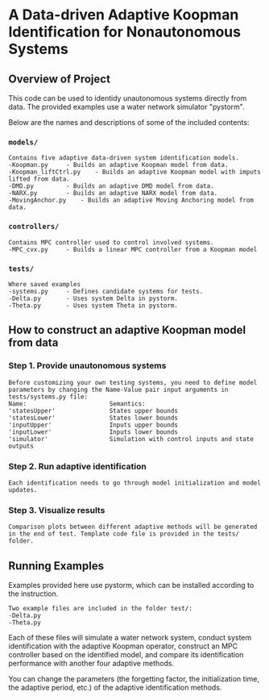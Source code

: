 # A Data-driven Adaptive Koopman Identification for Nonautonomous Systems

## Overview of Project 

This code can be used to identidy unautonomous systems directly from data. The provided examples use a water network simulator "pystorm".

Below are the names and descriptions of some of the included contents:

### `models/`
	Contains five adaptive data-driven system identification models.
	-Koopman.py		- Builds an adaptive Koopman model from data.
	-Koopman_liftCtrl.py	- Builds an adaptive Koopman model with imputs lifted from data.
	-DMD.py			- Builds an adaptive DMD model from data.
	-NARX.py 		- Builds an adaptive NARX model from data.
	-MovingAnchor.py	- Builds an adaptive Moving Anchoring model from data.
	
### `controllers/`
	Contains MPC controller used to control involved systems.
	-MPC_cvx.py		- Builds a linear MPC controller from a Koopman model
	
### `tests/`      		
	Where saved examples
	-systems.py		- Defines candidate systems for tests.
	-Delta.py		- Uses system Delta in pystorm.
	-Theta.py		- Uses system Theta in pystorm.	


## How to construct an adaptive Koopman model from data

### Step 1. Provide unautonomous systems
	Before customizing your own testing systems, you need to define model parameters by changing the Name-Value pair input arguments in tests/systems.py file:
	Name:                       Semantics:
	'statesUpper'               States upper bounds
	'statesLower'               States lower bounds
	'inputUpper'                Inputs upper bounds
	'inputLower'                Inputs lower bounds
	'simulator'                 Simulation with control inputs and state outputs 

### Step 2. Run adaptive identification 
	Each identification needs to go through model initialization and model updates. 

### Step 3. Visualize results
	Comparison plots between different adaptive methods will be generated in the end of test. Template code file is provided in the tests/ folder.


## Running Examples
Examples provided here use pystorm, which can be installed according to the instruction.

	Two example files are included in the folder test/:
	-Delta.py
	-Theta.py

Each of these files will simulate a water network system, conduct system identification with the adaptive Koopman operator, construct an MPC controller based on the identified model, and compare its identification performance with another four adaptive methods.

You can change the parameters (the forgetting factor, the initialization time, the adaptive period, etc.) of the adaptive identification methods.
